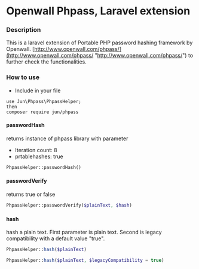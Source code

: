 # Openwall Phpass, Laravel extension

### Description

This is a laravel extension of Portable PHP password hashing framework by Openwall. [http://www.openwall.com/phpass/](http://www.openwall.com/phpass/ "http://www.openwall.com/phpass/") to further check the functionalities.

### How to use

- Include in your file 

```shell
use Jun\Phpass\PhpassHelper;
then
composer require jun/phpass
```

#### passwordHash
returns instance of phpass library with parameter
- Iteration count: 8
- prtablehashes: true

```php
PhpassHelper::passwordHash()
```

#### passwordVerify

returns true or false

```php
PhpassHelper::passwordVerify($plainText, $hash)
```

#### hash

hash a plain text. First parameter is plain text. Second is legacy compatibility with a default value "true".

```php
PhpassHelper::hash($plainText)
```

```php
PhpassHelper::hash($plainText, $legacyCompatibility = true)
```